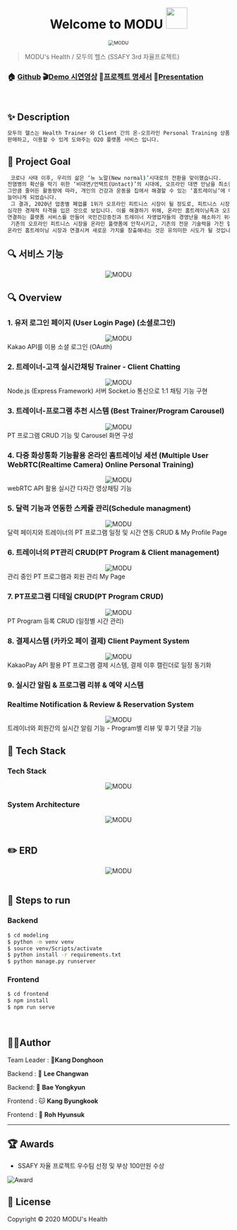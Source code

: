 <h1 align="center">Welcome to MODU <img src="https://raw.githubusercontent.com/MartinHeinz/MartinHeinz/master/wave.gif" width="48px"></h1>
<p>
</p>

<center>
    <img src="./logo_row.png" alt="MODU" style="zoom:76%;" align="center"/>
</center>



> MODU's Health / 모두의 헬스 (SSAFY 3rd 자율프로젝트)

### 🏠 [Github](https://github.com/jesuisjavert/MODU) :clapper:[Demo 시연영상](https://www.youtube.com/watch?v=JnYyQUX-lPw&feature=youtu.be) :page_with_curl:[프로젝트 명세서](https://drive.google.com/file/d/1fWqLAJYHXRDeOOPT6kzg8ESiNVkAZr1h/view?usp=sharing) :microphone:[Presentation](https://drive.google.com/file/d/1LEiyBAhnahO3JV_hn3iLqF7BJafw2TFf/view?usp=sharing)

<br>

## ✨ Description

```sh
모두의 헬스는 Health Trainer 와 Client 간의 온-오프라인 Personal Training 상품을
판매하고, 이용할 수 있게 도와주는 O2O 플랫폼 서비스 입니다.
```



## :pushpin: Project Goal

```sh
 코로나 사태 이후, 우리의 삶은 ‘뉴 노말(New normal)’시대로의 전환을 맞이했습니다.
전염병의 확산을 막기 위한 ‘비대면/언택트(Untact)’의 시대에, 오프라인 대면 만남을 최소한으로 줄이려는 노력과,
그만큼 줄어든 활동량에 따라, 개인의 건강과 운동을 집에서 해결할 수 있는 ‘홈트레이닝’에 대한 수요가 급격하게
늘어나게 되었습니다. 
 그 결과, 2020년 업종별 폐업률 1위가 오프라인 피트니스 시장이 될 정도로, 피트니스 시장의 많은 자영업자들이
심각한 경제적 타격을 입은 것으로 보입니다. 이를 해결하기 위해, 온라인 홈트레이닝족과 오프라인 헬스트레이너를
연결하는 플랫폼 서비스를 만들어 국민건강증진과 트레이너 자영업자들의 경영난을 해소하기 위해 이 프로젝트를 기획했습니다.
 기존의 오프라인 피트니스 시장을 온라인 플랫폼에 안착시키고, 기존의 전문 기술력을 가진 헬스 트레이너들을
온라인 홈트레이닝 시장과 연결시켜 새로운 가치를 창출해내는 것은 유의미한 시도가 될 것입니다.
```



## :mag: 서비스 기능

<center>
    <img src="./README.assets/requirements.png" alt="MODU"  align="center"/>
</center>

## :mag: Overview

### 1. 유저 로그인 페이지 (User Login Page) (소셜로그인)

<center>
    <img src="./README.assets/1.png" alt="MODU"/>
</center>
Kakao API를 이용 소셜 로그인 (OAuth)

<br>

### 2. 트레이너-고객 실시간채팅 Trainer - Client Chatting 

<center>
    <img src="./README.assets/2.png" alt="MODU"/>
</center>
Node.js (Express Framework) 서버 Socket.io 통신으로 1:1 채팅 기능 구현

<br>

### 3. 트레이너-프로그램 추천 시스템 (Best Trainer/Program Carousel)

<center>
    <img src="./README.assets/3.png" alt="MODU"/>
</center>
PT 프로그램 CRUD 기능 및 Carousel 화면 구성

<br>

### 4. 다중 화상통화 기능활용 온라인 홈트레이닝 세션 (Multiple User WebRTC(Realtime Camera) Online Personal Training)

<center>
    <img src="./README.assets/4.png" alt="MODU"/>
</center>
webRTC API 활용 실시간 다자간 영상채팅 기능

<br>

### 5. 달력 기능과 연동한 스케쥴 관리(Schedule managment)

<center>
    <img src="./README.assets/5.png" alt="MODU"/>
</center>
달력 페이지와 트레이너의 PT 프로그램 일정 및 시간 연동 CRUD & My Profile Page

<br>

### 6. 트레이너의 PT관리 CRUD(PT Program & Client management)

<center>
    <img src="./README.assets/6.png" alt="MODU"/>
</center>
관리 중인 PT 프로그램과 회원 관리  My Page

<br>

### 7. PT프로그램 디테일 CRUD(PT Program CRUD)

<center>
    <img src="./README.assets/7.png" alt="MODU"/>
</center>
PT Program 등록 CRUD (일정별 시간 관리)

<br>

### 8. 결제시스템 (카카오 페이 결제) Client Payment System

<center>
    <img src="./README.assets/8.png" alt="MODU"/>
</center>
KakaoPay API 활용 PT 프로그램 결제 시스템, 결제 이후 캘린더로 일정 동기화

<br>

### 9. 실시간 알림 & 프로그램 리뷰 & 예약 시스템

### Realtime Notification & Review & Reservation System

<center>
    <img src="./README.assets/9.png" alt="MODU"/>
</center>
트레이너와 회원간의 실시간 알림 기능 - Program별 리뷰 및 후기 댓글 기능

<br>



## :wrench: Tech Stack

### Tech Stack

<center>
    <img src="./README.assets/stack.png" alt="MODU"/>
</center>



### System Architecture

<center>
    <img src="./README.assets/arch.png" alt="MODU"/>
</center>

<br>

## :pencil2: ERD

<center>
    <img src="./README.assets/erd.png" alt="MODU"/>
</center>
<br>

## :runner: Steps to run

### Backend

```bash
$ cd modeling
$ python -m venv venv
$ source venv/Scripts/activate
$ python install -r requirements.txt
$ python manage.py runserver
```

### Frontend

```bash
$ cd frontend
$ npm install
$ npm run serve
```

<br>

## 🤼‍♂️Author

Team Leader : 🐯**Kang Donghoon**

Backend : 🐶 **Lee Changwan**

Backend: 🐺 **Bae Yongkyun**

Frontend : 🐱 **Kang Byungkook**

Frontend : 🦁 **Roh Hyunsuk**

<hr>

## :trophy: Awards

- SSAFY 자율 프로젝트 우수팀 선정 및 부상 100만원 수상

![Award](./README.assets/MODU.jpg)





## 📝 License

Copyright © 2020  MODU's Health  <br>
